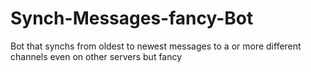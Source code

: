 # Synch-Messages-fancy-Bot
Bot that synchs from oldest to newest messages to a or more different channels even on other servers but fancy
